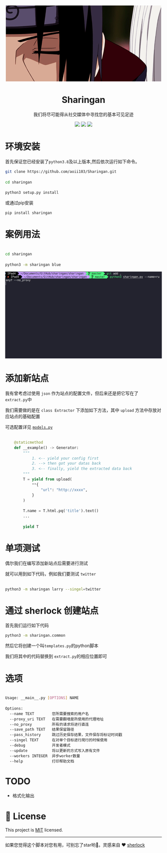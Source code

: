 <p align="center">
<img src="medias/main.gif"/>
    <h1 align="center" >Sharingan</h1>
    <p align="center">我们将尽可能得从社交媒体中寻找您的基本可见足迹</p>
        <p align="center">
    <a href="https://app.codacy.com/manual/aoii103/Sharingan?utm_source=github.com&utm_medium=referral&utm_content=aoii103/Sharingan&utm_campaign=Badge_Grade_Dashboard"><img src="https://api.codacy.com/project/badge/Grade/f00d1d69a99346038d14df4bec303034"/></a>
    <a target="_blank" href="https://www.python.org/downloads/" title="Python version"><img src="https://img.shields.io/badge/python-%3E=_3.8-green.svg"></a>
    <a target="_blank" href="LICENSE" title="License: MIT"><img src="https://img.shields.io/badge/License-MIT-blue.svg"></a>
</p>




# 环境安装

首先保证您已经安装了```python3.8```及以上版本,然后依次运行如下命令。

```sh
git clone https://github.com/aoii103/Sharingan.git

cd sharingan

python3 setup.py install 
```

或通过pip安装

```bash
pip install sharingan
```



# 案例用法

```sh

cd sharingan

python3 -m sharingan blue

```

![](./medias/use.gif)

# 添加新站点

我有曾考虑过使用 `json` 作为站点的配置文件，但后来还是把它写在了 `extract.py`中

我们需要做的是在 `class Extractor` 下添加如下方法，其中 `upload` 方法中存放对应站点的基础配置

可选配置详见 [`models.py`](https://github.com/aoii103/Sharingan/blob/master/sharingan/models.py#L25)


```python

    @staticmethod
    def __example() -> Generator:
        """
            1. <-- yield your config first
            2. --> then got your datas back 
            3. <-- finally, yield the extracted data back
        """
        T = yield from upload(
            **{
                "url": "http://xxxx", 
            }
        )

        T.name = T.html.pq('title').text()
        ...

        yield T

```

# 单项测试

偶尔我们在编写添加新站点后需要进行测试

就可以用到如下代码，例如我们要测试 `twitter`

```bash

python3 -m sharingan larry --singel=twitter

```

# 通过 sherlock 创建站点

首先我们运行如下代码

```bash
python3 -m sharingan.common
```

然后它将创建一个叫`templates.py`的python脚本

我们将其中的代码替换到 `extract.py`的相应位置即可


# 选项

```bash

Usage: __main__.py [OPTIONS] NAME

Options:
  --name TEXT        您所需要搜索的用户名
  --proxy_uri TEXT   在需要翻墙是所使用的代理地址
  --no_proxy         所有的请求将进行直连
  --save_path TEXT   结果保留路径
  --pass_history     跳过历史保存结果，文件保存将标记时间戳
  --singel TEXT      在对单个目标进行爬行的时候使用
  --debug            开发者模式
  --update           将以更新的方式写入原有文件
  --workers INTEGER  异步worker数量
  --help             打印帮助文档 

```


# TODO

- 格式化输出

# 📝 License

This project is [MIT](https://github.com/kefranabg/readme-md-generator/blob/master/LICENSE) licensed.

***

如果您觉得这个脚本对您有用，可别忘了star哟🐶。灵感来自 ❤️ [sherlock](https://github.com/sherlock-project/sherlock)
